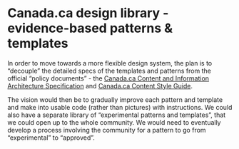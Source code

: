 # Canada.ca design library - evidence-based patterns &amp; templates

In order to move towards a more flexible design system, the plan is to “decouple” the detailed specs of the templates and patterns from the official “policy documents” - the [Canada.ca Content and Information Architecture Specification](https://design.canada.ca/architecture/canada-content-information-architecture-specification.html) and [Canada.ca Content Style Guide](https://design.canada.ca/style-guide/).

The vision would then be to gradually improve each pattern and template and make into usable code (rather than pictures) with instructions. We could also have a separate library of “experimental patterns and templates”, that we could open up to the whole community. We would need to eventually develop a process involving the community for a pattern to go from “experimental” to “approved”. 
